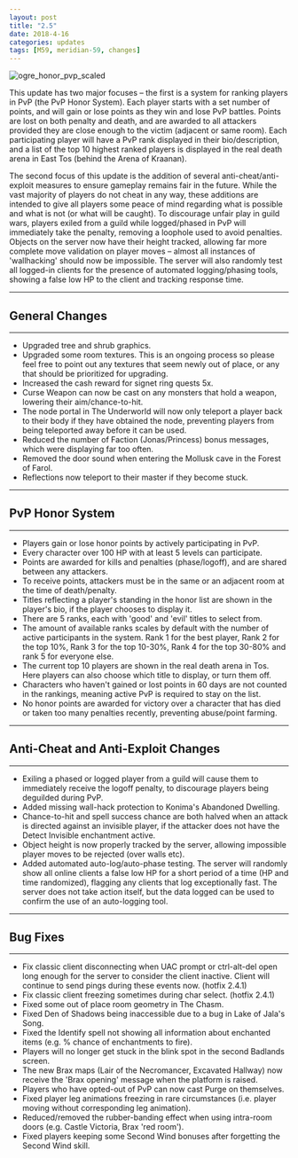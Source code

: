 ```yaml
---
layout: post
title: "2.5"
date: 2018-4-16
categories: updates
tags: [M59, meridian-59, changes]
---
```

![ogre_honor_pvp_scaled](https://updates.m59.online/images/ogre_honor_pvp_scaled.png)

This update has two major focuses – the first is a system for ranking players in PvP (the PvP Honor System). Each player starts with a set number of points, and will gain or lose points as they win and lose PvP battles. Points are lost on both penalty and death, and are awarded to all attackers provided they are close enough to the victim (adjacent or same room). Each participating player will have a PvP rank displayed in their bio/description, and a list of the top 10 highest ranked players is displayed in the real death arena in East Tos (behind the Arena of Kraanan).

The second focus of this update is the addition of several anti-cheat/anti-exploit measures to ensure gameplay remains fair in the future. While the vast majority of players do not cheat in any way, these additions are intended to give all players some peace of mind regarding what is possible and what is not (or what will be caught). To discourage unfair play in guild wars, players exiled from a guild while logged/phased in PvP will immediately take the penalty, removing a loophole used to avoid penalties. Objects on the server now have their height tracked, allowing far more complete move validation on player moves – almost all instances of 'wallhacking' should now be impossible. The server will also randomly test all logged-in clients for the presence of automated logging/phasing tools, showing a false low HP to the client and tracking response time.

---

## General Changes

---

- Upgraded tree and shrub graphics.
- Upgraded some room textures. This is an ongoing process so please feel free to point out any textures that seem newly out of place, or any that should be prioritized for upgrading.
- Increased the cash reward for signet ring quests 5x.
- Curse Weapon can now be cast on any monsters that hold a weapon, lowering their aim/chance-to-hit.
- The node portal in The Underworld will now only teleport a player back to their body if they have obtained the node, preventing players from being teleported away before it can be used.
- Reduced the number of Faction (Jonas/Princess) bonus messages, which were displaying far too often.
- Removed the door sound when entering the Mollusk cave in the Forest of Farol.
- Reflections now teleport to their master if they become stuck.

---

## PvP Honor System

---

- Players gain or lose honor points by actively participating in PvP.
- Every character over 100 HP with at least 5 levels can participate.
- Points are awarded for kills and penalties (phase/logoff), and are shared between any attackers.
- To receive points, attackers must be in the same or an adjacent room at the time of death/penalty.
- Titles reflecting a player's standing in the honor list are shown in the player's bio, if the player chooses to display it.
- There are 5 ranks, each with 'good' and 'evil' titles to select from.
- The amount of available ranks scales by default with the number of active participants in the system. Rank 1 for the best player, Rank 2 for the top 10%, Rank 3 for the top 10-30%, Rank 4 for the top 30-80% and rank 5 for everyone else.
- The current top 10 players are shown in the real death arena in Tos. Here players can also choose which title to display, or turn them off.
- Characters who haven't gained or lost points in 60 days are not counted in the rankings, meaning active PvP is required to stay on the list.
- No honor points are awarded for victory over a character that has died or taken too many penalties recently, preventing abuse/point farming.

---

## Anti-Cheat and Anti-Exploit Changes

---

- Exiling a phased or logged player from a guild will cause them to immediately receive the logoff penalty, to discourage players being deguilded during PvP.
- Added missing wall-hack protection to Konima's Abandoned Dwelling.
- Chance-to-hit and spell success chance are both halved when an attack is directed against an invisible player, if the attacker does not have the Detect Invisible enchantment active.
- Object height is now properly tracked by the server, allowing impossible player moves to be rejected (over walls etc).
- Added automated auto-log/auto-phase testing. The server will randomly show all online clients a false low HP for a short period of a time (HP and time randomized), flagging any clients that log exceptionally fast. The server does not take action itself, but the data logged can be used to confirm the use of an auto-logging tool.

---

## Bug Fixes

---

- Fix classic client disconnecting when UAC prompt or ctrl-alt-del open long enough for the server to consider the client inactive. Client will continue to send pings during these events now. (hotfix 2.4.1)
- Fix classic client freezing sometimes during char select. (hotfix 2.4.1)
- Fixed some out of place room geometry in The Chasm.
- Fixed Den of Shadows being inaccessible due to a bug in Lake of Jala's Song.
- Fixed the Identify spell not showing all information about enchanted items (e.g. % chance of enchantments to fire).
- Players will no longer get stuck in the blink spot in the second Badlands screen.
- The new Brax maps (Lair of the Necromancer, Excavated Hallway) now receive the 'Brax opening' message when the platform is raised.
- Players who have opted-out of PvP can now cast Purge on themselves.
- Fixed player leg animations freezing in rare circumstances (i.e. player moving without corresponding leg animation).
- Reduced/removed the rubber-banding effect when using intra-room doors (e.g. Castle Victoria, Brax 'red room').
- Fixed players keeping some Second Wind bonuses after forgetting the Second Wind skill.